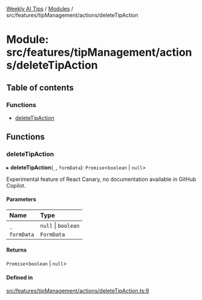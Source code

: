 [Weekly AI Tips](../README.md) / [Modules](../modules.md) / src/features/tipManagement/actions/deleteTipAction

# Module: src/features/tipManagement/actions/deleteTipAction

## Table of contents

### Functions

- [deleteTipAction](src_features_tipManagement_actions_deleteTipAction.md#deletetipaction)

## Functions

### deleteTipAction

▸ **deleteTipAction**(`_`, `formData`): `Promise`\<`boolean` \| ``null``\>

Experimental feature of React Canary, no documentation available in GitHub Copilot.

#### Parameters

| Name | Type |
| :------ | :------ |
| `_` | ``null`` \| `boolean` |
| `formData` | `FormData` |

#### Returns

`Promise`\<`boolean` \| ``null``\>

#### Defined in

[src/features/tipManagement/actions/deleteTipAction.ts:9](https://github.com/alexsoyes/weekly-ai-tips/blob/82d80f9c03fb9b1eb480331758fae01e00b39731/src/features/tipManagement/actions/deleteTipAction.ts#L9)
